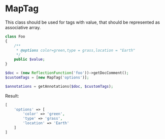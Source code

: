 MapTag
===

This class should be used for tags with value, that should be represented as associative array.

```php
class Foo
{
    /**
     * @options color=green,type = grass,location = "Earth"
     */
    public $value;
}
```

```php
$doc = (new ReflectionFunction('foo'))->getDocComment();
$customTags = [new MapTag('options')];

$annotations = getAnnotations($doc, $customTags);
```

Result:

```php
[
    'options' => [
        'color' => 'green',
        'type' => 'grass',
        'location' => 'Earth'
    ]
]
```
